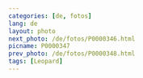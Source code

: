 ```yaml
---
categories: [de, fotos]
lang: de
layout: photo
next_photo: /de/fotos/P0000346.html
picname: P0000347
prev_photo: /de/fotos/P0000348.html
tags: [Leopard]
---
```


